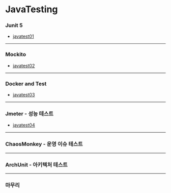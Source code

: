 # JavaTesting
### Junit 5 
 - [javatest01](https://github.com/yhxkit/JavaTesting/blob/master/readme/README_javatest01.md)

***

### Mockito
- [javatest02](https://github.com/yhxkit/JavaTesting/blob/master/readme/README_javatest02.md)

***

### Docker and Test
- [javatest03](https://github.com/yhxkit/JavaTesting/blob/master/readme/README_javatest03.md)


***

### Jmeter - 성능 테스트 
- [javatest04](https://github.com/yhxkit/JavaTesting/blob/master/readme/README_javatest04.md)

***

### ChaosMonkey - 운영 이슈 테스트

***

### ArchUnit - 아키텍처 테스트 

*** 

### 마무리 